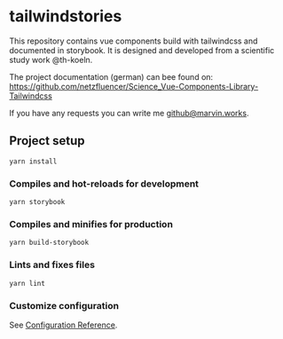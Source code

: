 # tailwindstories
This repository contains vue components build with tailwindcss and documented in storybook. It is designed and developed from a scientific study work @th-koeln.

The project documentation (german) can bee found on: https://github.com/netzfluencer/Science_Vue-Components-Library-Tailwindcss 

If you have any requests you can write me github@marvin.works.

## Project setup
```
yarn install
```

### Compiles and hot-reloads for development
```
yarn storybook
```

### Compiles and minifies for production
```
yarn build-storybook
```

### Lints and fixes files
```
yarn lint
```

### Customize configuration
See [Configuration Reference](https://cli.vuejs.org/config/).
